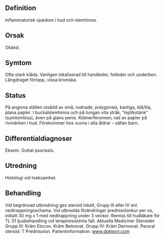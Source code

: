 ## Definition

Inflammatorisk sjukdom i hud och slemhinna.

## Orsak

Okänd.

## Symtom

Ofta stark klåda. Vanligen lokaliserad till handleder, fotleder och underben. Långdraget förlopp, vissa kroniska.

## Status

På angivna ställen utsådd av små, rodnade, polygonala, kantiga, blå/lila, plana papler. I buckalslemhinna och på tungan vita stråk, ”mjölkstänk” (symtomlösa), även på glans penis. Köbnerfenomen; rad av papler på rivmärken i hud. Förekommer hos vuxna i alla åldrar – sällan barn.

## Differentialdiagnoser

Eksem. Guttat psoriasis.

## Utredning

Histologi vid tveksamhet.

## Behandling

Vid begränsad utbredning ges steroid lokalt, Grupp III eller IV enl. nedtrappningsschema. Vid utbredda förändringar prednisolonkur per os, initialt 30 mg x 1 med nedtrappning under 3 veckor.
Remiss till hudläkare för TL 01 ljusbehandling vid terapiresistenta fall.
Aktuella Mediciner
Steroider
Grupp III: Kräm Elocon. Kräm Betnovat.
Grupp IV: Kräm Dermovat.
Peroral steroid: T Prednisolon.
Patientinformation: www.doktorn.com

